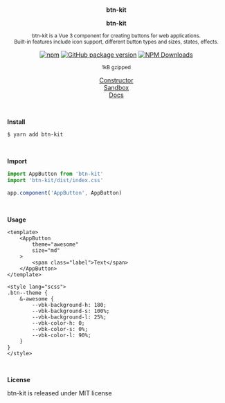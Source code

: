 <br>
<p align="center"><strong>btn-kit</strong></p>
<p style="text-align: center;"><strong>btn-kit</strong></p>

<p align="center"><sup>btn-kit is a Vue 3 component for creating buttons for web applications.<br>Built-in features include icon support, different button types and sizes, states, effects.</sup></p>

<div align="center">

[![npm](https://img.shields.io/npm/v/btn-kit.svg?colorB=brightgreen)](https://www.npmjs.com/package/btn-kit)
[![GitHub package version](https://img.shields.io/github/package-json/v/ux-ui-pro/btn-kit.svg)](https://github.com/ux-ui-pro/btn-kit)
[![NPM Downloads](https://img.shields.io/npm/dm/btn-kit.svg?style=flat)](https://www.npmjs.org/package/btn-kit)

</div>

<p align="center"><sup>1kB gzipped</sup></p>

<p align="center"><a href="https://btn-kit.ux-ui.pro/build">Constructor</a><br>
<a href="https://qpgzlf.csb.app/">Sandbox</a><br>
<a href="https://btn-kit.ux-ui.pro/docs">Docs</a></p>
<br>

**Install**

```bash
$ yarn add btn-kit
```
<br>

**Import**

```javascript
import AppButton from 'btn-kit'
import 'btn-kit/dist/index.css'

app.component('AppButton', AppButton)
```
<br>

**Usage**

```vue
<template>
    <AppButton
        theme="awesome"
        size="md"
    >
        <span class="label">Text</span>
    </AppButton>
</template>

<style lang="scss">
.btn--theme {
    &-awesome {
        --vbk-background-h: 180;
        --vbk-background-s: 100%;
        --vbk-background-l: 25%;
        --vbk-color-h: 0;
        --vbk-color-s: 0%;
        --vbk-color-l: 90%;
    }
}
</style>
```
<br>

**License**

btn-kit is released under MIT license
